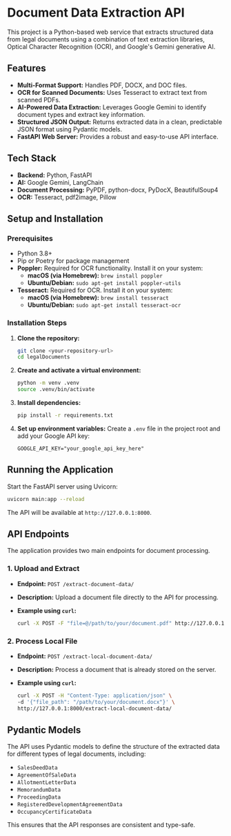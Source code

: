 # Document Data Extraction API

This project is a Python-based web service that extracts structured data from legal documents using a combination of text extraction libraries, Optical Character Recognition (OCR), and Google's Gemini generative AI.

## Features

-   **Multi-Format Support:** Handles PDF, DOCX, and DOC files.
-   **OCR for Scanned Documents:** Uses Tesseract to extract text from scanned PDFs.
-   **AI-Powered Data Extraction:** Leverages Google Gemini to identify document types and extract key information.
-   **Structured JSON Output:** Returns extracted data in a clean, predictable JSON format using Pydantic models.
-   **FastAPI Web Server:** Provides a robust and easy-to-use API interface.

## Tech Stack

-   **Backend:** Python, FastAPI
-   **AI:** Google Gemini, LangChain
-   **Document Processing:** PyPDF, python-docx, PyDocX, BeautifulSoup4
-   **OCR:** Tesseract, pdf2image, Pillow

## Setup and Installation

### Prerequisites

-   Python 3.8+
-   Pip or Poetry for package management
-   **Poppler:** Required for OCR functionality. Install it on your system:
    -   **macOS (via Homebrew):** `brew install poppler`
    -   **Ubuntu/Debian:** `sudo apt-get install poppler-utils`
-   **Tesseract:** Required for OCR. Install it on your system:
    -   **macOS (via Homebrew):** `brew install tesseract`
    -   **Ubuntu/Debian:** `sudo apt-get install tesseract-ocr`

### Installation Steps

1.  **Clone the repository:**
    ```bash
    git clone <your-repository-url>
    cd legalDocuments
    ```

2.  **Create and activate a virtual environment:**
    ```bash
    python -m venv .venv
    source .venv/bin/activate
    ```

3.  **Install dependencies:**
    ```bash
    pip install -r requirements.txt
    ```

4.  **Set up environment variables:**
    Create a `.env` file in the project root and add your Google API key:
    ```
    GOOGLE_API_KEY="your_google_api_key_here"
    ```

## Running the Application

Start the FastAPI server using Uvicorn:

```bash
uvicorn main:app --reload
```

The API will be available at `http://127.0.0.1:8000`.

## API Endpoints

The application provides two main endpoints for document processing.

### 1. Upload and Extract

-   **Endpoint:** `POST /extract-document-data/`
-   **Description:** Upload a document file directly to the API for processing.
-   **Example using `curl`:**

    ```bash
    curl -X POST -F "file=@/path/to/your/document.pdf" http://127.0.0.1:8000/extract-document-data/
    ```

### 2. Process Local File

-   **Endpoint:** `POST /extract-local-document-data/`
-   **Description:** Process a document that is already stored on the server.
-   **Example using `curl`:**

    ```bash
    curl -X POST -H "Content-Type: application/json" \
    -d '{"file_path": "/path/to/your/document.docx"}' \
    http://127.0.0.1:8000/extract-local-document-data/
    ```

## Pydantic Models

The API uses Pydantic models to define the structure of the extracted data for different types of legal documents, including:

-   `SalesDeedData`
-   `AgreementOfSaleData`
-   `AllotmentLetterData`
-   `MemorandumData`
-   `ProceedingData`
-   `RegisteredDevelopmentAgreementData`
-   `OccupancyCertificateData`

This ensures that the API responses are consistent and type-safe.